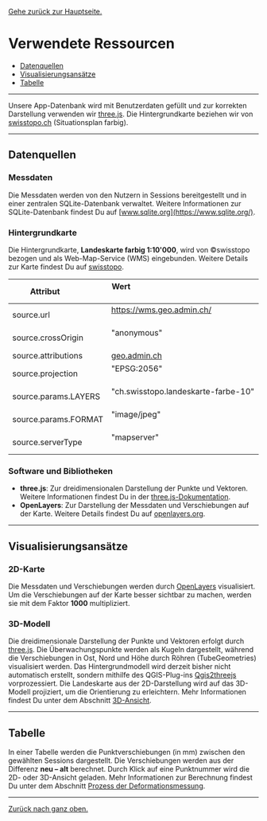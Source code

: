 [Gehe zurück zur Hauptseite.](index.html)

# Verwendete Ressourcen

<ul>
<li><a href="https://fabianruefenacht.github.io/DEFVIS/ressourcen.html#datenquellen">Datenquellen</a></li>
<li><a href="https://fabianruefenacht.github.io/DEFVIS/ressourcen.html#visualisierung">Visualisierungsansätze</a></li>
<li><a href="https://fabianruefenacht.github.io/DEFVIS/ressourcen.html#tabelle">Tabelle</a></li>
</ul>

---

Unsere App-Datenbank wird mit Benutzerdaten gefüllt und zur korrekten Darstellung verwenden wir [three.js](https://threejs.org/). Die Hintergrundkarte beziehen wir von [swisstopo.ch](https://swisstopo.ch/) (Situationsplan farbig).

---

## Datenquellen

### Messdaten

Die Messdaten werden von den Nutzern in Sessions bereitgestellt und in einer zentralen SQLite-Datenbank verwaltet. Weitere Informationen zur SQLite-Datenbank findest Du auf [www.sqlite.org](https://www.sqlite.org/).

### Hintergrundkarte

Die Hintergrundkarte, **Landeskarte farbig 1:10'000**, wird von ©swisstopo bezogen und als Web-Map-Service (WMS) eingebunden. Weitere Details zur Karte findest Du auf [swisstopo](https://www.swisstopo.admin.ch/de/landeskarte-swiss-map-raster-10).

| Attribut              | Wert                                                                     |
| --------------------- | ------------------------------------------------------------------------ |
| source.url            | https://wms.geo.admin.ch/                                                |
| source.crossOrigin    | "anonymous"                                                              |
| source.attributions   | [geo.admin.ch](http://www.geo.admin.ch/internet/geoportal/en/home.html)  |
| source.projection     | "EPSG:2056"                                                              |
| source.params.LAYERS  | "ch.swisstopo.landeskarte-farbe-10"                                      |
| source.params.FORMAT  | "image/jpeg"                                                             |
| source.serverType     | "mapserver"                                                              |

### Software und Bibliotheken

- **three.js**: Zur dreidimensionalen Darstellung der Punkte und Vektoren. Weitere Informationen findest Du in der [three.js-Dokumentation](https://threejs.org/docs/index.html#manual/en/introduction/Creating-a-scene).
- **OpenLayers**: Zur Darstellung der Messdaten und Verschiebungen auf der Karte. Weitere Details findest Du auf [openlayers.org](https://openlayers.org/).

---

## Visualisierungsansätze

### 2D-Karte

Die Messdaten und Verschiebungen werden durch [OpenLayers](https://openlayers.org/) visualisiert. Um die Verschiebungen auf der Karte besser sichtbar zu machen, werden sie mit dem Faktor **1000** multipliziert.

### 3D-Modell

Die dreidimensionale Darstellung der Punkte und Vektoren erfolgt durch [three.js](https://threejs.org/). Die Überwachungspunkte werden als Kugeln dargestellt, während die Verschiebungen in Ost, Nord und Höhe durch Röhren (TubeGeometries) visualisiert werden. Das Hintergrundmodell wird derzeit bisher nicht automatisch erstellt, sondern mithilfe des QGIS-Plug-ins [Qgis2threejs](https://github.com/minorua/Qgis2threejs) vorprozessiert. Die Landeskarte aus der 2D-Darstellung wird auf das 3D-Modell projiziert, um die Orientierung zu erleichtern. Mehr Informationen findest Du unter dem Abschnitt <a href="https://fabianruefenacht.github.io/DEFVIS/current_project.html#dreid">3D-Ansicht</a>.

---

## Tabelle

In einer Tabelle werden die Punktverschiebungen (in mm) zwischen den gewählten Sessions dargestellt. Die Verschiebungen werden aus der Differenz **neu – alt** berechnet. Durch Klick auf eine Punktnummer wird die 2D- oder 3D-Ansicht geladen. Mehr Informationen zur Berechnung findest Du unter dem Abschnitt <a href="https://fabianruefenacht.github.io/DEFVIS/methoden.html#prozess">Prozess der Deformationsmessung</a>.

---

[Zurück nach ganz oben.](ressourcen.html)
